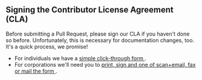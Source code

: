 ## <a name="cla"></a> Signing the Contributor License Agreement (CLA)

Before submitting a Pull Request, please sign our CLA if you haven't done so before. Unfortunately, this is necessary for documentation changes, too.
It's a quick process, we promise!

* For individuals we have a <a href="https://goo.gl/forms/c9iS4ayQrkYscPrP2"> simple click-through form </a>.
* For corporations we'll need you to <a href="https://goo.gl/forms/c9iS4ayQrkYscPrP2"> print, sign and one of scan+email, fax or mail the form </a>.

